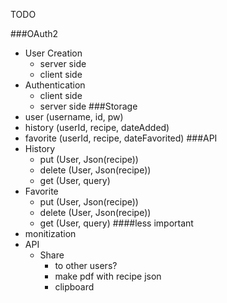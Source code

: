 TODO

###OAuth2
- User Creation
    - server side
    - client side
- Authentication
    - client side
    - server side
###Storage
- user (username, id, pw)
- history (userId, recipe, dateAdded)
- favorite (userId, recipe, dateFavorited)
###API
- History
    - put (User, Json(recipe))
    - delete (User, Json(recipe))
    - get (User, query)
- Favorite
    - put (User, Json(recipe))
    - delete (User, Json(recipe))
    - get (User, query)
####less important
- monitization
- API
    - Share
        - to other users?
        - make pdf with recipe json
        - clipboard
